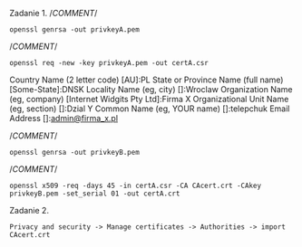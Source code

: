 Zadanie 1.
/*COMMENT*/

    openssl genrsa -out privkeyA.pem

/*COMMENT*/

    openssl req -new -key privkeyA.pem -out certA.csr

Country Name (2 letter code) [AU]:PL
State or Province Name (full name) [Some-State]:DNSK
Locality Name (eg, city) []:Wroclaw
Organization Name (eg, company) [Internet Widgits Pty Ltd]:Firma X
Organizational Unit Name (eg, section) []:Dzial Y
Common Name (eg, YOUR name) []:telepchuk
Email Address []:admin@firma_x.pl 

/*COMMENT*/
	
	openssl genrsa -out privkeyB.pem

/*COMMENT*/

	openssl x509 -req -days 45 -in certA.csr -CA CAcert.crt -CAkey privkeyB.pem -set_serial 01 -out certA.crt

Zadanie 2.

	Privacy and security -> Manage certificates -> Authorities -> import CAcert.crt
